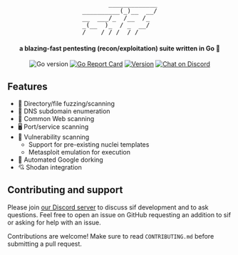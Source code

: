 <pre align="center">
       _____________
__________(_)__  __/
__  ___/_  /__  /_  
_(__  )_  / _  __/  
/____/ /_/  /_/     
</pre>

<h4 align="center">a blazing-fast pentesting (recon/exploitation) suite written in Go 🐾</h4>

<div align="center">

![Go version](https://img.shields.io/github/go-mod/go-version/dropalldatabases/sif)
[![Go Report Card](https://goreportcard.com/badge/github.com/dropalldatabases/sif)](https://goreportcard.com/report/github.com/dropalldatabases/sif)
[![Version](https://img.shields.io/github/v/tag/dropalldatabases/sif)](https://github.com/dropalldatabases/sif/tags)
[![Chat on Discord](https://img.shields.io/discord/1202922721969705010)](https://discord.gg/wvnHM6pG)
</div>

## Features
- 📂 Directory/file fuzzing/scanning
- 📡 DNS subdomain enumeration
- 🐾 Common Web scanning
- 🖥️ Port/service scanning
- 🦠 Vulnerability scanning
  - Support for pre-existing nuclei templates
  - Metasploit emulation for execution
- 🔎 Automated Google dorking
- 💘 Shodan integration

## Contributing and support

Please join [our Discord server](https://discord.gg/4jeEwKkevc) to discuss sif development and to ask questions. Feel free to open an issue on GitHub requesting an addition to sif or asking for help with an issue.

Contributions are welcome! Make sure to read `CONTRIBUTING.md` before submitting a pull request.
